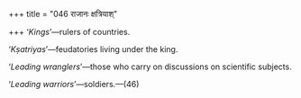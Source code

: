 +++
title = "046 राजानः क्षत्रियाश्"

+++
‘*Kings*’—rulers of countries.

‘*Kṣatriyas*’—feudatories living under the king.

‘*Leading wranglers*’—those who carry on discussions on scientific
subjects.

‘*Leading warriors*’—soldiers.—(46)


